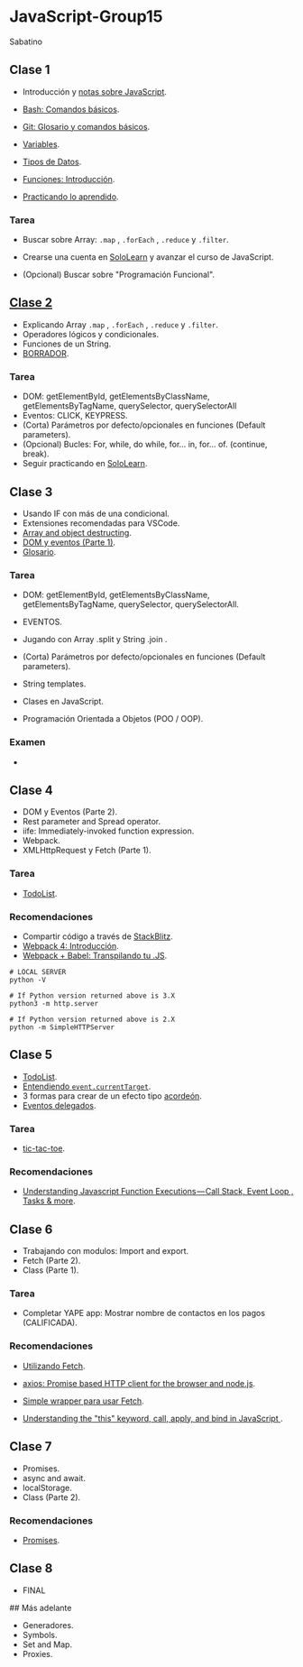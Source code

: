 # JavaScript-Group15
Sabatino

## Clase 1

- Introducción y [notas sobre JavaScript](./docs/notas-sobre-javascript.md).
- [Bash: Comandos básicos](./docs/bash.md).
- [Git: Glosario y comandos básicos](./docs/git.md).

- [Variables](./docs/js-variables.md).
- [Tipos de Datos](./docs/js-tipos-de-datos.md).
- [Funciones: Introducción](./docs/js-funciones.md).
- [Practicando lo aprendido](./docs/clase1.md).

### Tarea

- Buscar sobre Array: `.map` , `.forEach` , `.reduce` y `.filter`.

- Crearse una cuenta en [SoloLearn](https://www.sololearn.com/) y avanzar el curso de JavaScript.

- (Opcional) Buscar sobre "Programación Funcional".


## [Clase 2](./docs/clase2.md)

- Explicando Array `.map` , `.forEach` , `.reduce` y `.filter`.
- Operadores lógicos y condicionales.
- Funciones de un String.
- [BORRADOR](./docs/borrador.md).


### Tarea

- DOM: getElementById, getElementsByClassName, getElementsByTagName, querySelector, querySelectorAll
- Eventos: CLICK, KEYPRESS.
- (Corta) Parámetros por defecto/opcionales en funciones (Default parameters).
- (Opcional) Bucles: For, while, do while, for… in, for… of. (continue, break).
- Seguir practicando en [SoloLearn](https://www.sololearn.com/).


## Clase 3

- Usando IF con más de una condicional.
- Extensiones recomendadas para VSCode.
- [Array and object destructing](https://developer.mozilla.org/es/docs/Web/JavaScript/Referencia/Operadores/Destructuring_assignment).
- [DOM y eventos (Parte 1)](./docs/js-dom.md).
- [Glosario](./docs/glosario.md).


### Tarea

- DOM: getElementById, getElementsByClassName, getElementsByTagName, querySelector, querySelectorAll.
- EVENTOS.

- Jugando con Array .split y String .join .
- (Corta) Parámetros por defecto/opcionales en funciones (Default parameters).
- String templates.

- Clases en JavaScript.
- Programación Orientada a Objetos (POO / OOP).

### Examen
-


## Clase 4

- DOM y Eventos (Parte 2).
- Rest parameter and Spread operator.
- iife: Immediately-invoked function expression.
- Webpack.
- XMLHttpRequest y Fetch (Parte 1).


### Tarea

- [TodoList](http://todomvc.com/examples/vanilla-es6/).


### Recomendaciones

- Compartir código a través de [StackBlitz](https://stackblitz.com/).
- [Webpack 4: Introducción](https://medium.com/@renzocastro/webpack-4-introducci%C3%B3n-41062c8247f).
- [Webpack + Babel: Transpilando tu .JS](https://medium.com/@renzocastro/webpack-babel-transpilando-tu-js-502244a61f5b).


```
# LOCAL SERVER
python -V

# If Python version returned above is 3.X
python3 -m http.server

# If Python version returned above is 2.X
python -m SimpleHTTPServer

```

## Clase 5

- [TodoList](./clase-5/todolist/).
- [Entendiendo `event.currentTarget`](./clase-5/circles-add-remove/).
- 3 formas para crear de un efecto tipo [acordeón](./clase-5/accordion/).
- [Eventos delegados](./clase-5/todolist-delegate/).

### Tarea

- [tic-tac-toe](https://www.google.com.pe/search?q=tic-tac-toe).

### Recomendaciones

- [Understanding Javascript Function Executions — Call Stack, Event Loop , Tasks & more](https://medium.com/@gaurav.pandvia/understanding-javascript-function-executions-tasks-event-loop-call-stack-more-part-1-5683dea1f5ec).


## Clase 6

- Trabajando con modulos: Import and export.
- Fetch (Parte 2).
- Class (Parte 1).


### Tarea

- Completar YAPE app: Mostrar nombre de contactos en los pagos (CALIFICADA).


### Recomendaciones

- [Utilizando Fetch](https://developer.mozilla.org/es/docs/Web/API/Fetch_API/Utilizando_Fetch).
- [axios: Promise based HTTP client for the browser and node.js](https://github.com/axios/axios).
- [Simple wrapper para usar Fetch](https://stackoverflow.com/a/45154118).

- [Understanding the "this" keyword, call, apply, and bind in JavaScript
](https://tylermcginnis.com/this-keyword-call-apply-bind-javascript/).


## Clase 7

- Promises.
- async and await.
- localStorage.
- Class (Parte 2).


### Recomendaciones

- [Promises](https://developers.google.com/web/fundamentals/primers/promises?hl=es).

## Clase 8

- FINAL


## Más adelante

- Generadores.
- Symbols.
- Set and Map.
- Proxies.


